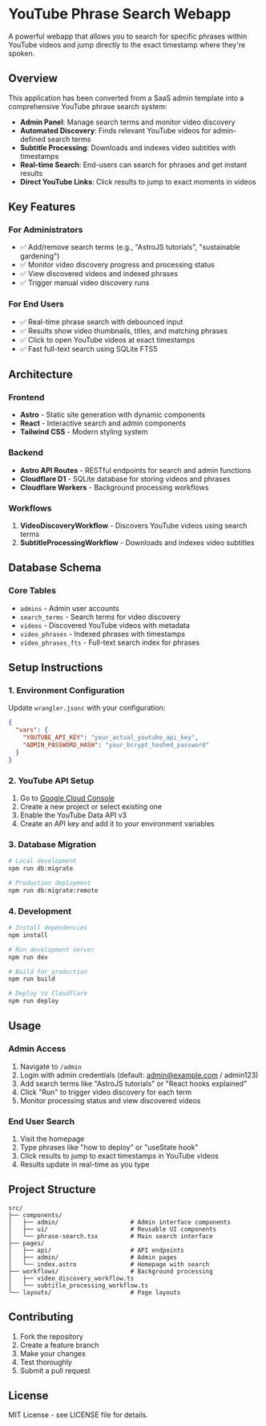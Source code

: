 # YouTube Phrase Search Webapp

A powerful webapp that allows you to search for specific phrases within YouTube videos and jump directly to the exact timestamp where they're spoken.

## Overview

This application has been converted from a SaaS admin template into a comprehensive YouTube phrase search system:

- **Admin Panel**: Manage search terms and monitor video discovery
- **Automated Discovery**: Finds relevant YouTube videos for admin-defined search terms
- **Subtitle Processing**: Downloads and indexes video subtitles with timestamps
- **Real-time Search**: End-users can search for phrases and get instant results
- **Direct YouTube Links**: Click results to jump to exact moments in videos

## Key Features

### For Administrators
- ✅ Add/remove search terms (e.g., "AstroJS tutorials", "sustainable gardening")
- ✅ Monitor video discovery progress and processing status  
- ✅ View discovered videos and indexed phrases
- ✅ Trigger manual video discovery runs

### For End Users
- ✅ Real-time phrase search with debounced input
- ✅ Results show video thumbnails, titles, and matching phrases
- ✅ Click to open YouTube videos at exact timestamps
- ✅ Fast full-text search using SQLite FTS5

## Architecture

### Frontend
- **Astro** - Static site generation with dynamic components
- **React** - Interactive search and admin components
- **Tailwind CSS** - Modern styling system

### Backend
- **Astro API Routes** - RESTful endpoints for search and admin functions
- **Cloudflare D1** - SQLite database for storing videos and phrases
- **Cloudflare Workers** - Background processing workflows

### Workflows
1. **VideoDiscoveryWorkflow** - Discovers YouTube videos using search terms
2. **SubtitleProcessingWorkflow** - Downloads and indexes video subtitles

## Database Schema

### Core Tables
- `admins` - Admin user accounts
- `search_terms` - Search terms for video discovery  
- `videos` - Discovered YouTube videos with metadata
- `video_phrases` - Indexed phrases with timestamps
- `video_phrases_fts` - Full-text search index for phrases

## Setup Instructions

### 1. Environment Configuration

Update `wrangler.jsonc` with your configuration:

```json
{
  "vars": {
    "YOUTUBE_API_KEY": "your_actual_youtube_api_key",
    "ADMIN_PASSWORD_HASH": "your_bcrypt_hashed_password"
  }
}
```

### 2. YouTube API Setup

1. Go to [Google Cloud Console](https://console.cloud.google.com/)
2. Create a new project or select existing one
3. Enable the YouTube Data API v3
4. Create an API key and add it to your environment variables

### 3. Database Migration

```bash
# Local development
npm run db:migrate

# Production deployment  
npm run db:migrate:remote
```

### 4. Development

```bash
# Install dependencies
npm install

# Run development server
npm run dev

# Build for production
npm run build

# Deploy to Cloudflare
npm run deploy
```

## Usage

### Admin Access
1. Navigate to `/admin` 
2. Login with admin credentials (default: admin@example.com / admin123)
3. Add search terms like "AstroJS tutorials" or "React hooks explained"
4. Click "Run" to trigger video discovery for each term
5. Monitor processing status and view discovered videos

### End User Search
1. Visit the homepage
2. Type phrases like "how to deploy" or "useState hook"
3. Click results to jump to exact timestamps in YouTube videos
4. Results update in real-time as you type

## Project Structure

```
src/
├── components/
│   ├── admin/                    # Admin interface components
│   ├── ui/                       # Reusable UI components  
│   └── phrase-search.tsx         # Main search interface
├── pages/
│   ├── api/                      # API endpoints
│   ├── admin/                    # Admin pages
│   └── index.astro               # Homepage with search
├── workflows/                    # Background processing
│   ├── video_discovery_workflow.ts
│   └── subtitle_processing_workflow.ts
└── layouts/                      # Page layouts
```

## Contributing

1. Fork the repository
2. Create a feature branch
3. Make your changes
4. Test thoroughly
5. Submit a pull request

## License

MIT License - see LICENSE file for details.
